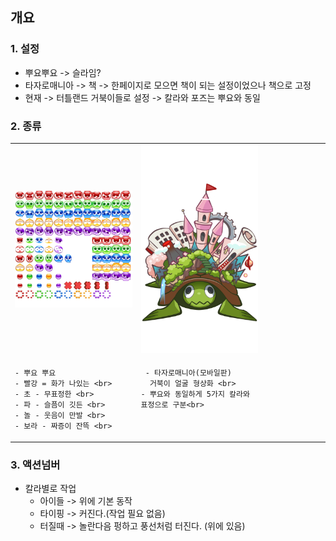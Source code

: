 ## 개요 
### 1. 설정
- 뿌요뿌요 -> 슬라임?
- 타자로매니아 -> 책 -> 한페이지로 모으면 책이 되는 설정이었으나 책으로 고정 
- 현재 -> 터틀랜드 거북이들로 설정 -> 칼라와 포즈는 뿌요와 동일

### 2. 종류 
<table width=80^% >
  <tr>
  <td widht=40%> <img src=image/pngfile/tokopuyo_skin.png></td><td widht=40%> <img src=image/ch.png></td>
  <td widht=20%> </td>
  </tr>

   <tr>
   <td width=40% valign = top align = left > 
    
    - 뿌요 뿌요 
    - 빨강 = 화가 나있는 <br>
    - 초 - 무표정한 <br>
    - 파 - 슬픔이 깃든 <br>
    - 놀 - 웃음이 만발 <br>
    - 보라 - 짜증이 잔뜩 <br>   
   
   </td>
   <td width=40% valign = top align = left > 
    
     - 타자로매니아(모바일판)
      거북이 얼굴 형상화 <br>
    - 뿌요와 동일하게 5가지 칼라와 표정으로 구분<br>   
   
   </td> 
   <td widht=20%> </td>
   </tr>

</table>

### 3. 액션넘버
- 칼라별로 작업 
  - 아이들 -> 위에 기본 동작
  - 타이핑 -> 커진다.(작업 필요 없음)
  - 터질때 -> 놀란다음 펑하고 풍선처럼 터진다. (위에 있음)
